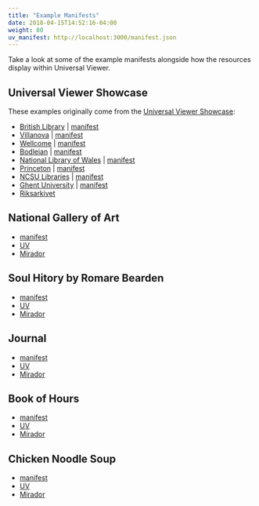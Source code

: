```yaml
---
title: "Example Manifests"
date: 2018-04-15T14:52:16-04:00
weight: 80
uv_manifest: http://localhost:3000/manifest.json
---
```


Take a look at some of the example manifests alongside how the resources display within Universal Viewer.

## Universal Viewer Showcase

These examples originally come from the [Universal Viewer Showcase](http://universalviewer.io/#showcase):

- [British Library](http://access.bl.uk/item/viewer/ark:/81055/vdc_00000004216E) | [manifest](http://api.bl.uk/metadata/iiif/ark:/81055/vdc_00000004216E/manifest.json)
- [Villanova](https://digital.library.villanova.edu/Item/vudl:92879) | [manifest](https://digital.library.villanova.edu/Item/vudl:92879/Manifest)
- [Wellcome](http://wellcomelibrary.org/item/b20417081) | [manifest](http://wellcomelibrary.org/iiif/collection/b20417081)
- [Bodleian](http://iiif.bodleian.ox.ac.uk/iiif/viewer/60834383-7146-41ab-bfe1-48ee97bc04be) | [manifest](http://iiif.bodleian.ox.ac.uk/iiif/manifest/60834383-7146-41ab-bfe1-48ee97bc04be.json)
- [National Library of Wales](https://viewer.library.wales/4389767) | [manifest](https://damsssl.llgc.org.uk/iiif/2.0/4389767/manifest.json)
- [Princeton](http://bluemountain.princeton.edu/exist/apps/bluemountain/issue.html?titleURN=bmtnaae&issueURN=bmtnaae_1918-12_01#viewer) | [manifest](http://bluemountain.princeton.edu/exist/restxq/iiif/bmtnaae_1918-12_01/manifest)
- [NCSU Libraries](https://d.lib.ncsu.edu/collections/catalog/nubian-message-1992-11-30) | [manifest](https://d.lib.ncsu.edu/collections/catalog/nubian-message-1992-11-30/manifest)
- [Ghent University](http://lib.ugent.be/viewer/archive.ugent.be%3A4B39C8CA-6FF9-11E1-8C42-C8A93B7C8C91) | [manifest](http://adore.ugent.be/IIIF/manifests/archive.ugent.be%3A4B39C8CA-6FF9-11E1-8C42-C8A93B7C8C91)
- [Riksarkivet](https://sok.riksarkivet.se/bildvisning/R0000004_00001?viewer=UV)

<!-- #todo:0 fix example manifest links to UV and Mirador -->

## National Gallery of Art

- [manifest](https://media.nga.gov/public/manifests/nga_highlights.json)
- [UV](http://universalviewer.io/uv.html?manifest=https://media.nga.gov/public/manifests/nga_highlights.json)
- [Mirador](../viewers/mirador.html#?manifest=https://media.nga.gov/public/manifests/nga_highlights.json)

## Soul Hitory by Romare Bearden

- [manifest](https://iiif.harvardartmuseums.org/manifests/object/213928)
- [UV](http://universalviewer.io/uv.html?manifest=https://iiif.harvardartmuseums.org/manifests/object/213928)
- [Mirador](../viewers/mirador.html#?manifest=https://iiif.harvardartmuseums.org/manifests/object/213928)

## Journal

- [manifest](https://wellcomelibrary.org/iiif/b1932795x/manifest)
- [UV](https://wellcomelibrary.org/item/b1932795x)
- [Mirador](../viewers/mirador.html#?manifest=https://wellcomelibrary.org/iiif/b1932795x/manifest)

## Book of Hours

- [manifest](https://purl.stanford.edu/qm670kv1873/iiif/manifest.json)
- [UV](../viewers/uv.html#?manifest=https://purl.stanford.edu/qm670kv1873/iiif/manifest.json)
- [Mirador](../viewers/mirador.html#?manifest=https://purl.stanford.edu/qm670kv1873/iiif/manifest.json)

## Chicken Noodle Soup

- [manifest](https://iiif.harvardartmuseums.org/manifests/object/262968)
- [UV](../viewers/uv.html#?manifest=https://iiif.harvardartmuseums.org/manifests/object/262968)
- [Mirador](../viewers/mirador.html#?manifest=https://iiif.harvardartmuseums.org/manifests/object/262968)


<!-- #todo:70 add more example manifests to explore -->
